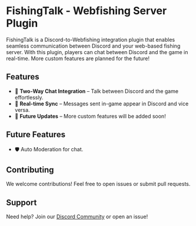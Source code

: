 # FishingTalk - Webfishing Server Plugin

FishingTalk is a Discord-to-Webfishing integration plugin that enables seamless communication between Discord and your web-based fishing server. With this plugin, players can chat between Discord and the game in real-time. More custom features are planned for the future!

## Features
- 💬 **Two-Way Chat Integration** – Talk between Discord and the game effortlessly.
- 🔄 **Real-time Sync** – Messages sent in-game appear in Discord and vice versa.
- 🚀 **Future Updates** – More custom features will be added soon!

## Future Features
- 🛡️ Auto Moderation for chat.

## Contributing
We welcome contributions! Feel free to open issues or submit pull requests.


## Support
Need help? Join our [Discord Community](https://discord.gg/7PQUdNJVhD) or open an issue!
